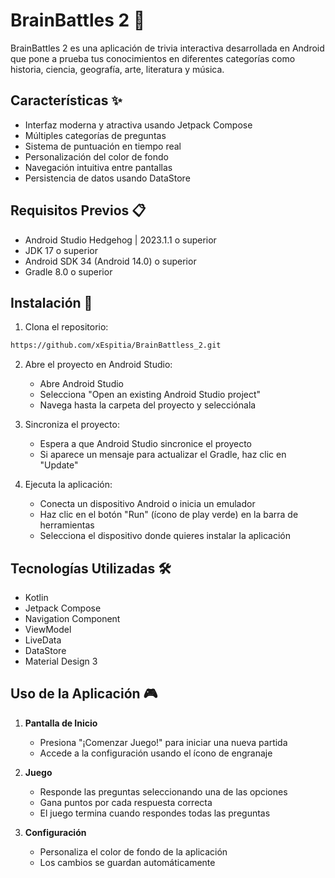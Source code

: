 # BrainBattles 2 🧠

BrainBattles 2 es una aplicación de trivia interactiva desarrollada en Android que pone a prueba tus conocimientos en diferentes categorías como historia, ciencia, geografía, arte, literatura y música.

## Características ✨

- Interfaz moderna y atractiva usando Jetpack Compose
- Múltiples categorías de preguntas
- Sistema de puntuación en tiempo real
- Personalización del color de fondo
- Navegación intuitiva entre pantallas
- Persistencia de datos usando DataStore

## Requisitos Previos 📋

- Android Studio Hedgehog | 2023.1.1 o superior
- JDK 17 o superior
- Android SDK 34 (Android 14.0) o superior
- Gradle 8.0 o superior

## Instalación 🚀

1. Clona el repositorio:
```bash
https://github.com/xEspitia/BrainBattless_2.git
```

2. Abre el proyecto en Android Studio:
   - Abre Android Studio
   - Selecciona "Open an existing Android Studio project"
   - Navega hasta la carpeta del proyecto y selecciónala

3. Sincroniza el proyecto:
   - Espera a que Android Studio sincronice el proyecto
   - Si aparece un mensaje para actualizar el Gradle, haz clic en "Update"

4. Ejecuta la aplicación:
   - Conecta un dispositivo Android o inicia un emulador
   - Haz clic en el botón "Run" (ícono de play verde) en la barra de herramientas
   - Selecciona el dispositivo donde quieres instalar la aplicación


## Tecnologías Utilizadas 🛠️

- Kotlin
- Jetpack Compose
- Navigation Component
- ViewModel
- LiveData
- DataStore
- Material Design 3

## Uso de la Aplicación 🎮

1. **Pantalla de Inicio**
   - Presiona "¡Comenzar Juego!" para iniciar una nueva partida
   - Accede a la configuración usando el ícono de engranaje

2. **Juego**
   - Responde las preguntas seleccionando una de las opciones
   - Gana puntos por cada respuesta correcta
   - El juego termina cuando respondes todas las preguntas

3. **Configuración**
   - Personaliza el color de fondo de la aplicación
   - Los cambios se guardan automáticamente
